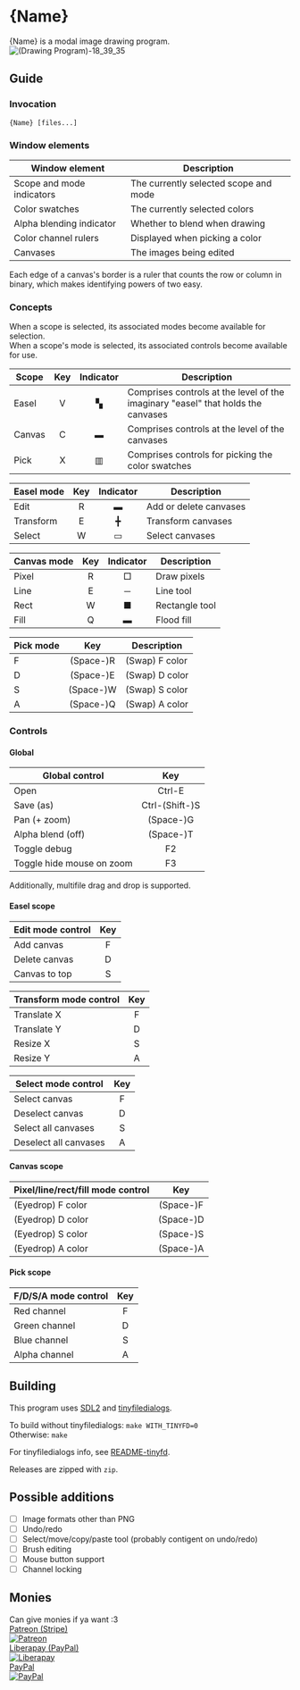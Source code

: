 # {Name}
{Name} is a modal image drawing program.\
![(Drawing Program)-18\_39\_35](https://github.com/BiRD4/drawing-again/assets/20910668/16861026-b64e-46bb-8264-e55282e108a6)

## Guide

### Invocation
`{Name} [files...]`

### Window elements

| Window element             | Description                            |
| -------------------------- | -------------------------------------- |
| Scope and mode indicators  | The currently selected scope and mode  |
| Color swatches             | The currently selected colors          |
| Alpha blending indicator   | Whether to blend when drawing          |
| Color channel rulers       | Displayed when picking a color         |
| Canvases                   | The images being edited                |

Each edge of a canvas's border is a ruler that counts the row or column in binary,
which makes identifying powers of two easy.

### Concepts
When a scope is selected, its associated modes become available for selection.\
When a scope's mode is selected, its associated controls become available for use.

| Scope  | Key | Indicator | Description                                                                      |
| ------ | :-: | :-------: | -------------------------------------------------------------------------------- |
| Easel  |  V  |     ▚     | Comprises controls at the level of the imaginary "easel" that holds the canvases |
| Canvas |  C  |     ▬     | Comprises controls at the level of the canvases                                  |
| Pick   |  X  |     ▥     | Comprises controls for picking the color swatches                                |

| Easel mode | Key | Indicator | Description            |
| ---------- | :-: | :-------: | ---------------------- |
| Edit       |  R  |     ▬     | Add or delete canvases |
| Transform  |  E  |     ╋     | Transform canvases     |
| Select     |  W  |     ▭     | Select canvases        |

| Canvas mode | Key | Indicator | Description            |
| ----------- | :-: | :-------: | ---------------------- |
| Pixel       |  R  |     □     | Draw pixels            |
| Line        |  E  |     ─     | Line tool              |
| Rect        |  W  |     ■     | Rectangle tool         |
| Fill        |  Q  |     ▬     | Flood fill             |

| Pick mode |    Key    | Description    |
| --------- | :-------: | ------------   |
| F         | (Space-)R | (Swap) F color |
| D         | (Space-)E | (Swap) D color |
| S         | (Space-)W | (Swap) S color |
| A         | (Space-)Q | (Swap) A color |

### Controls

#### Global

| Global control            |      Key       |
| ------------------------- | :------------: |
| Open                      |     Ctrl-E     |
| Save (as)                 | Ctrl-(Shift-)S |
| Pan (+ zoom)              |   (Space-)G    |
| Alpha blend (off)         |   (Space-)T    |
| Toggle debug              |       F2       |
| Toggle hide mouse on zoom |       F3       |

Additionally, multifile drag and drop is supported.

#### Easel scope

| Edit mode control | Key |
| ----------------- | :-: |
| Add canvas        |  F  |
| Delete canvas     |  D  |
| Canvas to top     |  S  |

| Transform mode control | Key |
| ---------------------- | :-: |
| Translate X            |  F  |
| Translate Y            |  D  |
| Resize X               |  S  |
| Resize Y               |  A  |

| Select mode control   | Key |
| --------------------- | :-: |
| Select canvas         |  F  |
| Deselect canvas       |  D  |
| Select all canvases   |  S  |
| Deselect all canvases |  A  |

#### Canvas scope

| Pixel/line/rect/fill mode control |     Key     |
| --------------------------------- | :---------: |
| (Eyedrop) F color                 |  (Space-)F  |
| (Eyedrop) D color                 |  (Space-)D  |
| (Eyedrop) S color                 |  (Space-)S  |
| (Eyedrop) A color                 |  (Space-)A  |

#### Pick scope

| F/D/S/A mode control   | Key |
| ---------------------- | :-: |
| Red channel            |  F  |
| Green channel          |  D  |
| Blue channel           |  S  |
| Alpha channel          |  A  |

## Building
This program uses [SDL2](https://wiki.libsdl.org/SDL2/FrontPage "SDL2 Wiki") and [tinyfiledialogs](https://sourceforge.net/projects/tinyfiledialogs/ "tinyfiledialogs Website").

To build without tinyfiledialogs: `make WITH_TINYFD=0`\
Otherwise: `make`

For tinyfiledialogs info, see [README-tinyfd](https://github.com/BiRD4/drawing-again/blob/main/README-tinyfd#L138 "README-tinyfd").

Releases are zipped with `zip`.

## Possible additions
- [ ] Image formats other than PNG
- [ ] Undo/redo
- [ ] Select/move/copy/paste tool (probably contigent on undo/redo)
- [ ] Brush editing
- [ ] Mouse button support
- [ ] Channel locking

## Monies
Can give monies if ya want :3\
[Patreon (Stripe)](https://patreon.com/user?u=106662965&utm_medium=clipboard_copy&utm_source=copyLink&utm_campaign=creatorshare_creator&utm_content=join_link "Patreon")\
<a href="https://patreon.com/user?u=106662965&utm_medium=clipboard_copy&utm_source=copyLink&utm_campaign=creatorshare_creator&utm_content=join_link"><img alt="Patreon" src="https://c10.patreonusercontent.com/4/patreon-media/p/campaign/11324090/5caed472704c4ac88a24a2a27d60c105/eyJ3IjoyMDB9/3.jpg?token-time=2145916800&token-hash=0T-lD0CODUi0piwk1j5DneZtxCbCPZOERKIn_yI8U7E%3D"></a>\
[Liberapay (PayPal)](https://liberapay.com/BiRD4/donate "Liberapay")\
<a href="https://liberapay.com/BiRD4/donate"><img alt="Liberapay" src="https://liberapay.com/assets/widgets/donate.svg"></a>\
[PayPal](https://paypal.me/BiRD4444 "PayPal")\
<a href="https://paypal.me/BiRD4444"><img alt="PayPal" src="https://www.paypalobjects.com/en_US/i/btn/btn_donate_LG.gif"></a>

